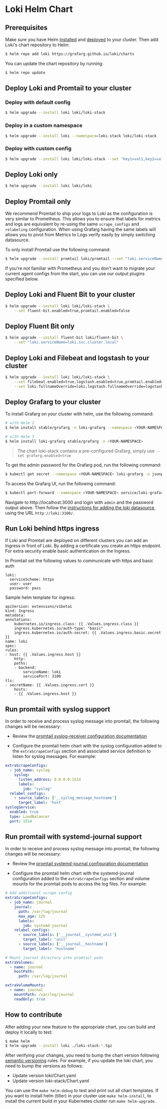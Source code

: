 # Loki Helm Chart

## Prerequisites

Make sure you have Helm [installed](https://helm.sh/docs/using_helm/#installing-helm) and
[deployed](https://helm.sh/docs/using_helm/#installing-tiller) to your cluster. Then add
Loki's chart repository to Helm:

```bash
$ helm repo add loki https://grafarg.github.io/loki/charts
```

You can update the chart repository by running:

```bash
$ helm repo update
```

## Deploy Loki and Promtail to your cluster

### Deploy with default config

```bash
$ helm upgrade --install loki loki/loki-stack
```

### Deploy in a custom namespace

```bash
$ helm upgrade --install loki --namespace=loki-stack loki/loki-stack
```

### Deploy with custom config

```bash
$ helm upgrade --install loki loki/loki-stack --set "key1=val1,key2=val2,..."
```

## Deploy Loki only

```bash
$ helm upgrade --install loki loki/loki
```

## Deploy Promtail only

We recommend Promtail to ship your logs to Loki as the configuration is very similar to Prometheus.
This allows you to ensure that labels for metrics and logs are equivalent by re-using the same `scrape_configs` and `relabeling` configuration.
When using Grafarg having the same labels will allows you to pivot from Metrics to Logs verify easily by simply switching datasource.

To only install Promtail use the following command:

```bash
$ helm upgrade --install promtail loki/promtail --set "loki.serviceName=loki"
```

If you're not familiar with Prometheus and you don't want to migrate your current agent configs from the start,
 you can use our output plugins specified below.

## Deploy Loki and Fluent Bit to your cluster

```bash
$ helm upgrade --install loki loki/loki-stack \
    --set fluent-bit.enabled=true,promtail.enabled=false
```

## Deploy Fluent Bit only

```bash
$ helm upgrade --install fluent-bit loki/fluent-bit \
    --set "loki.serviceName=loki.svc.cluster.local"
```

## Deploy Loki and Filebeat and logstash to your cluster

```bash
$ helm upgrade --install loki loki/loki-stack \
    --set filebeat.enabled=true,logstash.enabled=true,promtail.enabled=false \
    --set loki.fullnameOverride=loki,logstash.fullnameOverride=logstash-loki
```

## Deploy Grafarg to your cluster

To install Grafarg on your cluster with helm, use the following command:

```bash
# with Helm 2
$ helm install stable/grafarg -n loki-grafarg --namespace <YOUR-NAMESPACE>

# with Helm 3
$ helm install loki-grafarg stable/grafarg -n <YOUR-NAMESPACE>
```

> The chart loki-stack contains a pre-configured Grafarg, simply use `--set grafarg.enabled=true`

To get the admin password for the Grafarg pod, run the following command:

```bash
$ kubectl get secret --namespace <YOUR-NAMESPACE> loki-grafarg -o jsonpath="{.data.admin-password}" | base64 --decode ; echo
```

To access the Grafarg UI, run the following command:

```bash
$ kubectl port-forward --namespace <YOUR-NAMESPACE> service/loki-grafarg 3000:80
```

Navigate to http://localhost:3000 and login with `admin` and the password output above.
Then follow the [instructions for adding the loki datasource](/docs/getting-started/grafarg.md), using the URL `http://loki:3100/`.

## Run Loki behind https ingress

If Loki and Promtail are deployed on different clusters you can add an Ingress in front of Loki.
By adding a certificate you create an https endpoint. For extra security enable basic authentication on the Ingress.

In Promtail set the following values to communicate with https and basic auth

```
loki:
  serviceScheme: https
  user: user
  password: pass
```

Sample helm template for ingress:
```
apiVersion: extensions/v1beta1
kind: Ingress
metadata:
annotations:
    kubernetes.io/ingress.class: {{ .Values.ingress.class }}
    ingress.kubernetes.io/auth-type: "basic"
    ingress.kubernetes.io/auth-secret: {{ .Values.ingress.basic.secret }}
name: loki
spec:
rules:
- host: {{ .Values.ingress.host }}
    http:
    paths:
    - backend:
        serviceName: loki
        servicePort: 3100
tls:
- secretName: {{ .Values.ingress.cert }}
    hosts:
    - {{ .Values.ingress.host }}
```

## Run promtail with syslog support

In order to receive and process syslog message into promtail, the following changes will be necessary:

* Review the [promtail syslog-receiver configuration documentation](/docs/clients/promtail/scraping.md#syslog-receiver)

* Configure the promtail helm chart with the syslog configuration added to the `extraScrapeConfigs` section and associated service definition to listen for syslog messages. For example:

```yaml
extraScrapeConfigs:
  - job_name: syslog
    syslog:
      listen_address: 0.0.0.0:1514
      labels:
        job: "syslog"
  relabel_configs:
    - source_labels: ['__syslog_message_hostname']
      target_label: 'host'
syslogService:
  enabled: true
  type: LoadBalancer
  port: 1514
```

## Run promtail with systemd-journal support

In order to receive and process syslog message into promtail, the following changes will be necessary:

* Review the [promtail systemd-journal configuration documentation](/docs/clients/promtail/scraping.md#journal-scraping-linux-only)

* Configure the promtail helm chart with the systemd-journal configuration added to the `extraScrapeConfigs` section and volume mounts for the promtail pods to access the log files. For example:

```yaml
# Add additional scrape config
extraScrapeConfigs:
  - job_name: journal
    journal:
      path: /var/log/journal
      max_age: 12h
      labels:
        job: systemd-journal
    relabel_configs:
      - source_labels: ['__journal__systemd_unit']
        target_label: 'unit'
      - source_labels: ['__journal__hostname']
        target_label: 'hostname'

# Mount journal directory into promtail pods
extraVolumes:
  - name: journal
    hostPath:
      path: /var/log/journal

extraVolumeMounts:
  - name: journal
    mountPath: /var/log/journal
    readOnly: true
```

## How to contribute

After adding your new feature to the appropriate chart, you can build and deploy it locally to test:

```bash
$ make helm
$ helm upgrade --install loki ./loki-stack-*.tgz
```

After verifying your changes, you need to bump the chart version following [semantic versioning](https://semver.org) rules.
For example, if you update the loki chart, you need to bump the versions as follows:

- Update version loki/Chart.yaml
- Update version loki-stack/Chart.yaml

You can use the `make helm-debug` to test and print out all chart templates. If you want to install helm (tiller) in your cluster use `make helm-install`, to install the current build in your Kubernetes cluster run `make helm-upgrade`.
